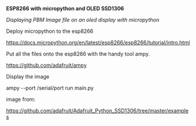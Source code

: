 
**ESP8266 with micropython and OLED SSD1306**

*Displaying PBM Image file on an oled display with micropython*

Deploy micropython to the esp8266

https://docs.micropython.org/en/latest/esp8266/esp8266/tutorial/intro.html




Put all the files onto the esp8266 with the handy tool ampy.

https://github.com/adafruit/ampy



Display the image

ampy --port /serial/port run main.py



image from:

https://github.com/adafruit/Adafruit_Python_SSD1306/tree/master/examples
